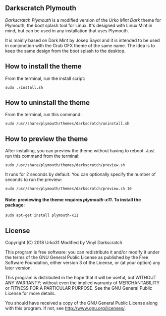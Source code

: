 ## Darkscratch Plymouth

*Darkscratch Plymouth* is a modified version of the *Urko Mint Dark* theme for Plymouth, the boot splash tool for Linux. It's designed with Linux Mint in mind, but can be used in any installation that uses Plymouth.

It is mainly based on Dark Mint by Josep Sayol and it is intended to be used in conjonction with the Grub GFX theme of the same name. The idea is to keep the same design from the boot splash to the desktop.

## How to install the theme
From the terminal, run the install script:

    sudo ./install.sh

## How to uninstall the theme
From the terminal, run this command:

    sudo /usr/share/plymouth/themes/darkscratch/uninstall.sh

## How to preview the theme
After installing, you can preview the theme without having to reboot. Just run this command from the terminal:

    sudo /usr/share/plymouth/themes/darkscratch/preview.sh

It runs for 2 seconds by default. You can optionally specify the number of seconds to run the preview:

    sudo /usr/share/plymouth/themes/darkscratch/preview.sh 10

#### Note: previewing the theme requires *plymouth-x11*. To install the package:

    sudo apt-get install plymouth-x11


## License

Copyright (C) 2018 Urko31
Modified by Vinyl Darkscratch

This program is free software: you can redistribute it and/or modify
it under the terms of the GNU General Public License as published by
the Free Software Foundation, either version 3 of the License, or
(at your option) any later version.

This program is distributed in the hope that it will be useful,
but WITHOUT ANY WARRANTY; without even the implied warranty of
MERCHANTABILITY or FITNESS FOR A PARTICULAR PURPOSE.  See the
GNU General Public License for more details.

You should have received a copy of the GNU General Public License
along with this program.  If not, see <http://www.gnu.org/licenses/>.
